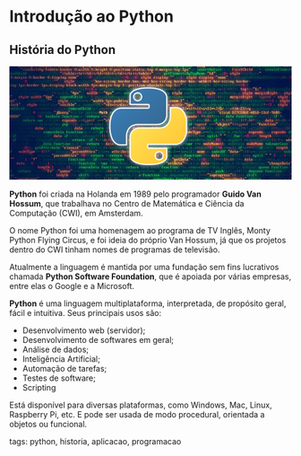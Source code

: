 # Introdução ao Python

## História do Python

![logo do python](img/p0001-0.png)

**Python** foi criada na Holanda em 1989 pelo programador **Guido Van Hossum**, que trabalhava no Centro de Matemática e Ciência da Computação (CWI), em Amsterdam.

O nome Python foi uma homenagem ao programa de TV Inglês, Monty Python Flying Circus, e foi ideia do próprio Van Hossum, já que os projetos dentro do CWI tinham nomes de programas de televisão.

Atualmente a linguagem é mantida por uma fundação sem fins lucrativos chamada **Python Software Foundation**, que é apoiada por várias empresas, entre elas o Google e a Microsoft.

**Python** é uma linguagem multiplataforma, interpretada, de propósito geral, fácil e intuitiva. Seus principais usos são:

- Desenvolvimento web (servidor);
- Desenvolvimento de softwares em geral;
- Análise de dados;
- Inteligência Artificial;
- Automação de tarefas;
- Testes de software;
- Scripting

Está disponível para diversas plataformas, como Windows, Mac, Linux, Raspberry Pi, etc. E pode ser usada de modo procedural, orientada a objetos ou funcional.

tags: python, historia, aplicacao, programacao
